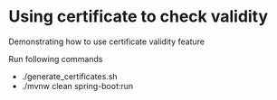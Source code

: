 # Using certificate to check validity

Demonstrating how to use certificate validity feature

Run following commands
* ./generate_certificates.sh
* ./mvnw clean spring-boot:run
